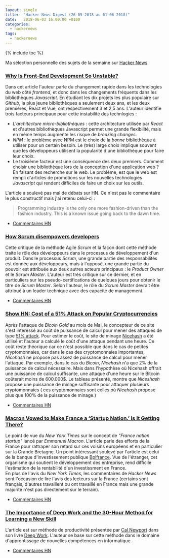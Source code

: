 ```yaml
---
layout: single
title:  "Hacker News Digest (26-05-2018 au 01-06-2018)"
date:   2018-06-03 16:00:00 +0100
categories:
  - hackernews
tags:
  - hackernews
---
```


{% include toc %}

Ma sélection personnelle des sujets de la semaine sur
[Hacker News](https://news.ycombinator.com/)


### [Why Is Front-End Development So Unstable?](https://www.breck-mckye.com/blog/2018/05/why-is-front-end-development-so-unstable/)
Dans cet article l'auteur parle du changement rapide dans les technologies du
web côté *frontend*, et donc dans les changements fréquents dans les bibliothèques
*Javascript*. En étudiant les dix projets les plus populaire sur *Github*, la
plus jeune bibliothèques a seulement deux ans, et les deux premières, React et
  Vue, ont respectivement 3 et 2,5 ans. L'auteur identifie trois facteurs
  principaux pour cette instabilité des technlogies :
  - *L'architecture micro-bibliothèques* : cette architecture utilisée par
  *React* et d'autres bibliothèques Javascript permet une grande flexibilité,
  mais en même temps augmente les risque de *breaking changes*.
  - *NPM* : le problème avec NPM est le choix de la *bonne* bibliothèque à
  utiliser pour un certain besoin. Le (très) large choix implique souvent que les
  développeurs utilisent la popularité d'une bibliothèque pour faire leur choix.
  - Le troisième facteur est une conséquence des deux premiers. Comment choisir
  une bibliothèque lors de la conception d'une application web ? En faisant des
  recherche sur le web. Le problème, est que le web est
  rempli d'articles de promotions sur les nouvelles technologies *Javascript*
  qui rendent difficiles de faire un choix sur les outils.

L'article a soulevé pas mal de débats sur HN. Ce n'est pas le commentaire le
plus constructif mais j'ai retenu celui-ci :

> Programming industry is the only one more fashion-driven than the fashion industry. This is a known issue going back to the dawn time.

- [Commentaires HN](https://news.ycombinator.com/item?id=17190992)

### [How Scrum disempowers developers](https://www.lambdacambridge.com/blog/how-scrum-disempowers-developers-and-destroys-agile)
Cette critique de la méthode Agile *Scrum* et la façon dont cette méthode traite
le rôle des développeurs dans le processus de développement d'un produit.
Dans le processus *Scrum*, une grande partie des responsabilités est donnée aux
développeurs, mais à l'opposé, une grande partie du pouvoir est attribuée aux
deux autres acteurs principaux : le *Product Owner* et le *Scrum Master*.
L'auteur est très critique sur ce dernier, et en particuliers sur les
pseudo-certifications de quelques jours pour obtenir le titre de *Scrum Master*.
Selon l'auteur, le rôle du *Scrum Master* devrait être attribué à un leader
technique avec des capacité de management.
- [Commentaires HN](https://news.ycombinator.com/item?id=17186591)

### [Show HN: Cost of a 51% Attack on Popular Cryptocurrencies](https://www.crypto51.app)
Après l'attaque de *Bicoin Gold* au mois de Mai, le concepteur de ce site s'est
intéressé au coût de puissance de calcul pour mener des attaques de
type [51% attack](https://www.investopedia.com/terms/1/51-attack.asp). Pour
estimer le coût, le site de minage [Nicehash](https://www.nicehash.com/) a été
utilisé et l'auteur a calculé le coût d'une attaque pendant une heure. Ce coût
reste théorique car ce n'est possible que dans le cas de petites cryptomonnaies,
car dans le cas des cryptomonnaies importantes, *Nicehash* ne propose pas assez de puissance
de calcul pour mener l'attaque. Par exemple, dans le cas du *Bicoin*, *Nicehash*
 n'a que 2% de la puissance de calcul nécessaire. Mais dans l'hypothèse où
 Nicehash offrait une puissance de calcul suffisante, une attaque d'une heure sur le Bitcoin
 coûterait moins de 600.000$. Le tableau présenté, montre que *Niceshash* propose
 une puissance de minage suffisante pour attaquer plusieurs cryptomonnaies (
   ces cryptomonnaies sont celles où *Nicehash* propose plus que 100% de la
   puissance de minage.)
- [Commentaires HN](https://news.ycombinator.com/item?id=17173051)

### [Macron Vowed to Make France a ‘Startup Nation.’ Is It Getting There?](https://www.nytimes.com/2018/05/23/business/emmanuel-macron-france-technology.html)
Le point de vue du *New York Times* sur le concept de *"France nation startup"*
lancé par *Emmanuel Macron*. L'article parle des efforts de la France pour
rattraper son retard sur ces voisins européens et en particulier sur la
Grande Bretagne. Un point intéressant soulevé par l'article est celui de la
banque d'investissement publique
[Bpifrance](https://fr.wikipedia.org/wiki/Bpifrance). Vue de l'étranger, cet
organisme qui soutient le développement des entreprise, rend difficile
l'estimation de la rentabilité d'un investissment en France.  
En plus de l'avis du *New York Times*, les commentaires de *Hacker News* sont
l'occasion de lire l'avis des lecteurs sur la France (certains sont français,
  d'autres travaillent ou ont travaillé en France mais une grande majorité n'est
  pas directement sur le terrain).  
- [Commentaires HN](https://news.ycombinator.com/item?id=17169314)

### [The Importance of Deep Work and the 30-Hour Method for Learning a New Skill](https://azeria-labs.com/the-importance-of-deep-work-the-30-hour-method-for-learning-a-new-skill/)
L'article est sur méthode de productivité présentée par
[Cal Newport](https://en.wikipedia.org/wiki/Cal_Newport) dans son livre
[Deep Work](https://www.amazon.fr/Deep-work-retrouver-concentration-distractions/dp/B06XXVRZJC). L'auteur se base sur cette méthode dans le domaine d'apprentissage de nouvelles
compétences en informatique.
- [Commentaires HN](https://news.ycombinator.com/item?id=17163251)

<!--
### [Reality Driven Development: Fixing Project Management in Software](http://www.brightball.com/articles/reality-driven-development-fixing-project-management-in-software)
- [Commentaires HN](https://news.ycombinator.com/item?id=17154355)
-->
